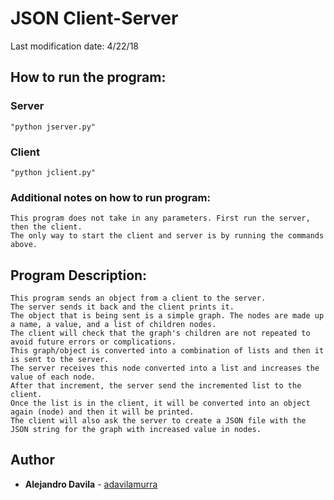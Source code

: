 # JSON Client-Server
Last modification date: 4/22/18

## How to run the program:
### Server
    "python jserver.py"
    
### Client
    "python jclient.py"
    
### Additional notes on how to run program:
    This program does not take in any parameters. First run the server, then the client.
    The only way to start the client and server is by running the commands above.

## Program Description:
    This program sends an object from a client to the server.
    The server sends it back and the client prints it.
    The object that is being sent is a simple graph. The nodes are made up a name, a value, and a list of children nodes. 
    The client will check that the graph's children are not repeated to avoid future errors or complications.
    This graph/object is converted into a combination of lists and then it is sent to the server.
    The server receives this node converted into a list and increases the value of each node.
    After that increment, the server send the incremented list to the client.
    Once the list is in the client, it will be converted into an object again (node) and then it will be printed.
    The client will also ask the server to create a JSON file with the JSON string for the graph with increased value in nodes.

## Author

* **Alejandro Davila** - [adavilamurra](https://github.com/adavilamurra)